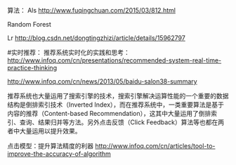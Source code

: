 算法：
Als
http://www.fuqingchuan.com/2015/03/812.html

Random Forest

Lr
http://blog.csdn.net/dongtingzhizi/article/details/15962797

#实时推荐：
推荐系统实时化的实践和思考：
http://www.infoq.com/cn/presentations/recommended-system-real-time-practice-thinking

http://www.infoq.com/cn/news/2013/05/baidu-salon38-summary

推荐系统也大量运用了搜索引擎的技术，搜索引擎解决运算性能的一个重要的数据结构是倒排索引技术（Inverted Index），而在推荐系统中，一类重要算法是基于内容的推荐（Content-based Recommendation），这其中大量运用了倒排索引、查询、结果归并等方法。另外点击反馈（Click Feedback）算法等也都在两者中大量运用以提升效果。

点击模型：提升算法精度的利器
http://www.infoq.com/cn/articles/tool-to-improve-the-accuracy-of-algorithm
